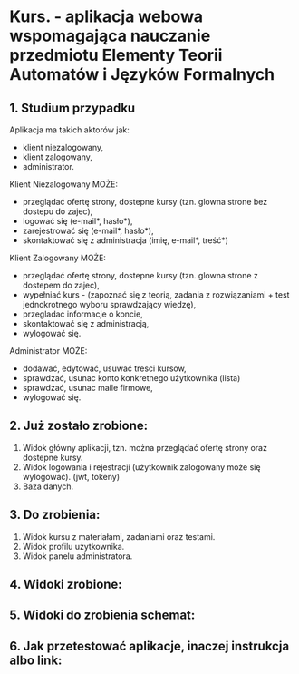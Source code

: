 # Kurs. - aplikacja webowa wspomagająca nauczanie przedmiotu Elementy Teorii Automatów i	Języków Formalnych

## 1. Studium przypadku 
Aplikacja ma takich aktorów jak:
 - klient niezalogowany,
 - klient zalogowany,
 - administrator.
 
 Klient Niezalogowany MOŻE:
- przeglądać ofertę strony, dostepne kursy (tzn. glowna strone bez dostepu do zajec),
- logować się (e-mail*, hasło*),
- zarejestrować się (e-mail*, hasło*),
- skontaktować się z administracja (imię, e-mail*, treść*)

Klient Zalogowany  MOŻE:
- przeglądać ofertę strony, dostepne kursy (tzn. glowna strone z dostepem do zajec),
- wypełniać kurs - (zapoznać się z teorią, zadania z rozwiązaniami + test jednokrotnego wyboru sprawdzający wiedzę),
- przegladac informacje o koncie, 
- skontaktować się z administracją,
- wylogować się.

Administrator MOŻE:
- dodawać, edytować, usuwać tresci kursow,
- sprawdzać, usunac konto konkretnego użytkownika (lista)
- sprawdzać, usunac maile firmowe,
- wylogować się.

## 2. Już zostało zrobione:
1. Widok główny aplikacji, tzn. można przeglądać ofertę strony oraz dostepne kursy.
2. Widok logowania i rejestracji (użytkownik zalogowany może się wylogować). (jwt, tokeny)
3. Baza danych.

## 3. Do zrobienia: 
1. Widok kursu z materiałami, zadaniami oraz testami.
2. Widok profilu użytkownika.
3. Widok panelu administratora.

## 4. Widoki zrobione:

## 5. Widoki do zrobienia schemat:

## 6. Jak przetestować aplikacje, inaczej instrukcja albo link: 



